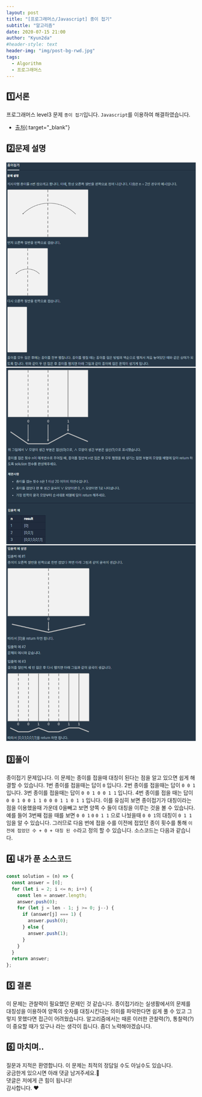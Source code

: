 ```yaml
---
layout: post
title: "[프로그래머스/Javascript] 종이 접기"
subtitle: "알고리즘"
date: 2020-07-15 21:00
author: "Kyun2da"
#header-style: text
header-img: "img/post-bg-rwd.jpg"
tags:
  - Algorithm
  - 프로그래머스
---
```


## 1️⃣서론

프로그래머스 level3 문제 `종이 접기`입니다.
`Javascript`를 이용하여 해결하였습니다.

- [출처](https://programmers.co.kr/learn/courses/30/lessons/62049){:target="\_blank"}

## 2️⃣문제 설명

![종이 접기1](/img/algorithm/origami1.png)
![종이 접기2](/img/algorithm/origami2.png)
![종이 접기3](/img/algorithm/origami3.png)

## 3️⃣풀이

종이접기 문제입니다. 이 문제는 종이를 접을때 대칭이 된다는 점을 알고 있으면 쉽게 해결할 수 있습니다.
1번 종이를 접을때는 답이 `0` 입니다. 2번 종이를 접을때는 답이 `0 0 1` 입니다. 3번 종이를 접을때는 답이 `0 0 1 0 0 1 1` 입니다.
4번 종이를 접을 때는 답이 `0 0 1 0 0 1 1 0 0 0 1 1 0 1 1` 입니다. 이를 유심히 보면 종이접기가 대칭이라는 점을 이용했을때 가운데 0을빼고 보면 양쪽 수 들이 대칭을 이루는 것을 볼 수 있습니다. 예를 들어 3번째 접을 때를 보면 `0 0 1` `0` `0 1 1` 으로 나눴을때 `0 0 1`의 대칭이 `0 1 1` 임을 알 수 있습니다. 그러므로 다음 번에 접을 수를 이전에 접었던 종이 횟수를 통해 `이전에 접었던 수 + 0 + 대칭 된 수`라고 정의 할 수 있습니다. 소스코드는 다음과 같습니다.

## 4️⃣ 내가 푼 소스코드

```js
const solution = (n) => {
  const answer = [0];
  for (let i = 2; i <= n; i++) {
    const len = answer.length;
    answer.push(0);
    for (let j = len - 1; j >= 0; j--) {
      if (answer[j] === 1) {
        answer.push(0);
      } else {
        answer.push(1);
      }
    }
  }
  return answer;
};
```

## 5️⃣ 결론

이 문제는 관찰력이 필요했던 문제인 것 같습니다. 종이접기라는 실생활에서의 문제를 대칭성을 이용하여 양쪽의 숫자를 대칭시킨다는 의미를 파악한다면 쉽게 풀 수 있고 그렇지 못했다면 접근이 어려웠습니다. 알고리즘에서는 때론 이러한 관찰력(?), 통찰력(?)이 중요할 때가 있구나 라는 생각이 듭니다. 좀더 노력해야겠습니다.

## 6️⃣ 마치며..

질문과 지적은 환영합니다. 이 문제는 최적의 정답일 수도 아닐수도 있습니다.  
궁금한게 있으시면 아래 댓글 남겨주세요.🙏  
댓글은 저에게 큰 힘이 됩니다!  
감사합니다. ❤️
